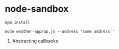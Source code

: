 # node-sandbox


```npm install ```
 
```node weather-app/ap.js --address 'some address''```


1. Abstracting callbacks


